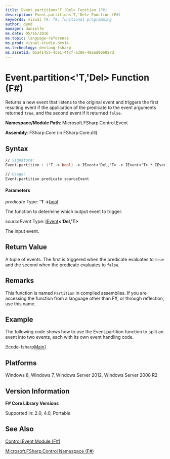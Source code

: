 ```yaml
---
title: Event.partition<'T,'Del> Function (F#)
description: Event.partition<'T,'Del> Function (F#)
keywords: visual f#, f#, functional programming
author: dend
manager: danielfe
ms.date: 05/16/2016
ms.topic: language-reference
ms.prod: visual-studio-dev14
ms.technology: devlang-fsharp
ms.assetid: 05a41455-4ce1-4fcf-a306-48aad906027d 
---
```


# Event.partition<'T,'Del> Function (F#)

Returns a new event that listens to the original event and triggers the first resulting event if the application of the predicate to the event arguments returned `true`, and the second event if it returned `false`.

**Namespace/Module Path**: Microsoft.FSharp.Control.Event

**Assembly**: FSharp.Core (in FSharp.Core.dll)


## Syntax

```fsharp
// Signature:
Event.partition : ('T -> bool) -> IEvent<'Del,'T> -> IEvent<'T> * IEvent<'T> (requires delegate)

// Usage:
Event.partition predicate sourceEvent
```

#### Parameters
*predicate*
Type: **'T -&gt;**[bool](https://msdn.microsoft.com/library/89c0cf9c-49ce-4207-a3be-555851a67dd5)


The function to determine which output event to trigger.


*sourceEvent*
Type: [IEvent](https://msdn.microsoft.com/library/8dbca0df-f8a1-40bd-8d50-aa26f6a8b862)**&lt;'Del,'T&gt;**


The input event.

## Return Value

A tuple of events. The first is triggered when the predicate evaluates to `true` and the second when the predicate evaluates to `false`.

## Remarks
This function is named `Partition` in compiled assemblies. If you are accessing the function from a language other than F#, or through reflection, use this name.

## Example
The following code shows how to use the Event.partition function to split an event into two events, each with its own event handling code.

[!code-fsharp[Main](../../../samples/snippets/fsevents/snippet7.fs)]

## Platforms
Windows 8, Windows 7, Windows Server 2012, Windows Server 2008 R2

## Version Information
**F# Core Library Versions**

Supported in: 2.0, 4.0, Portable

## See Also
[Control.Event Module &#40;F&#35;&#41;](Control.Event-Module-%5BFSharp%5D.md)

[Microsoft.FSharp.Control Namespace &#40;F&#35;&#41;](Microsoft.FSharp.Control-Namespace-%5BFSharp%5D.md)